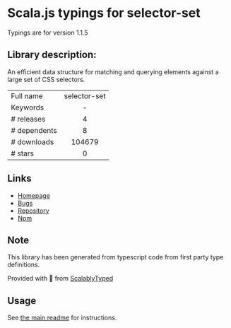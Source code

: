 
# Scala.js typings for selector-set

Typings are for version 1.1.5

## Library description:
An efficient data structure for matching and querying elements against a large set of CSS selectors.

|                    |                 |
| ------------------ | :-------------: |
| Full name          | selector-set |
| Keywords           | - |
| # releases         | 4 |
| # dependents       | 8 |
| # downloads        | 104679 |
| # stars            | 0 |

## Links
- [Homepage](https://github.com/josh/selector-set#readme)
- [Bugs](https://github.com/josh/selector-set/issues)
- [Repository](https://github.com/josh/selector-set)
- [Npm](https://www.npmjs.com/package/selector-set)
    


## Note
This library has been generated from typescript code from first party type definitions.

Provided with :purple_heart: from [ScalablyTyped](https://github.com/oyvindberg/ScalablyTyped)

## Usage
See [the main readme](../../readme.md) for instructions.


